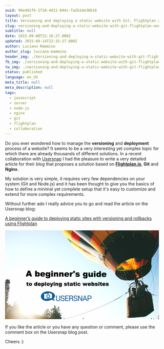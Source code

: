 ```yaml
---
uuid: 96e492f6-2f10-4d11-844c-fa2b14e38b16
layout: post
title: Versioning and deploying a static website with Git, Flightplan and Nginx
slug: versioning-and-deploying-a-static-website-with-git-flightplan-and-nginx
subtitle: null
date: 2015-09-08T22:16:27.000Z
updated: 2015-09-14T22:15:27.000Z
author: Luciano Mammino
author_slug: luciano-mammino
header_img: ./Versioning-and-deploying-a-static-website-with-git-flightplan-and-nginx.jpg
fb_img: ./versioning-and-deploying-a-static-website-with-git-flightplan-and-nginx-fb.png
tw_img: ./versioning-and-deploying-a-static-website-with-git-flightplan-and-nginx-tw.png
status: published
language: en_US
meta_title: null
meta_description: null
tags:
  - javascript
  - server
  - node-js
  - nginx
  - git
  - flightplan
  - collaboration
---
```


Do you ever wondered how to manage the **versioning** and **deployment** process of a website? It seems to be a very interesting yet complex topic for which there are already thousands of different solutions.
In a recent collaboration with [Usersnap](http://usersnap.com/) I had the pleasure to write a very detailed article for their blog that proposes a solution based on **[Flightplan.js](https://github.com/pstadler/flightplan)**, **Git** and **Nginx**.

My solution is very simple, it requires very few dependencies on your system (Git and Node.js) and it has been thought to give you the basics of how to define a minimal yet complete setup that it's easy to customize and extend for more complex requirements.

Without further ado I really advice you to go and read the article on the Usersnap blog:

[A beginner’s guide to deploying static sites with versioning and rollbacks using Flightplan](http://usersnap.com/blog/deploying-static-websites-flightplan/)

[![A beginner's guide to deploying static websites](./a-beginner-s-guide-to-deploying-static-websites-1.jpg)](http://usersnap.com/blog/deploying-static-websites-flightplan/)

If you like the article or you have any question or comment, please use the comment box on the Usersnap blog post.

Cheers :)
